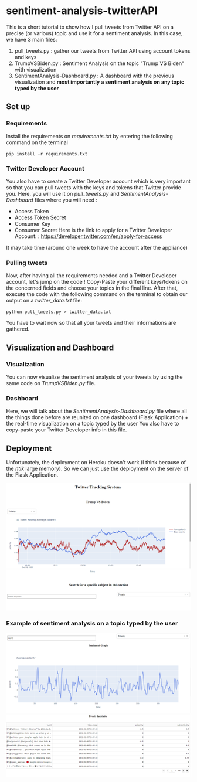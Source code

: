 # sentiment-analysis-twitterAPI
This is a short tutorial to show how I pull tweets from Twitter API on a precise (or various) topic and use it for a sentiment analysis.
In this case, we have 3 main files:
1. pull_tweets.py : gather our tweets from Twitter API using account tokens and keys
2. TrumpVSBiden.py : Sentiment Analysis on the topic "Trump VS Biden" with visualization
3. SentimentAnalysis-Dashboard.py : A dashboard with the previous visualization and **most importantly a sentiment analysis on any topic typed by the user**

## Set up
### Requirements
Install the requirements on *requirements.txt* by entering the following command on the terminal
```
pip install -r requirements.txt
```

### Twitter Developer Account
You also have to create a Twitter Developer account which is very important so that you can pull tweets with the keys and tokens that Twitter provide you.
Here, you will use it on *pull_tweets.py* and *SentimentAnalysis-Dashboard* files where you will need :
* Access Token
* Access Token Secret
* Consumer Key
* Consumer Secret
Here is the link to apply for a Twitter Developer Account: : https://developer.twitter.com/en/apply-for-access
  
It may take time (around one week to have the account after the appliance)

### Pulling tweets
Now, after having all the requirements needed and a Twitter Developer account, let's jump on the code !
Copy-Paste your different keys/tokens on the concerned fields and choose your topics in the final line.
After that, execute the code with the following command on the terminal to obtain our output on a *twitter_data.txt* file:
```
python pull_tweets.py > twitter_data.txt
```
You have to wait now so that all your tweets and their informations are gathered.

## Visualization and Dashboard
### Visualization
You can now visualize the sentiment analysis of your tweets by using the same code on *TrumpVSBiden.py* file.

### Dashboard
Here, we will talk about the *SentimentAnalysis-Dashboard.py* file where all the things done before are reunited on one dashboard (Flask Application) + the real-time visualization on a topic typed by the user
You also have to copy-paste your Twitter Developer info in this file.

## Deployment
Unfortunately, the deployment on Heroku doesn't work (I think because of the *ntlk* large memory).
So we can just use the deployment on the server of the Flask Application.

![p1](https://raw.githubusercontent.com/JalilB24/sentiment-analysis-twitterAPI/main/1.png)
![p2](https://raw.githubusercontent.com/JalilB24/sentiment-analysis-twitterAPI/main/2.png)

### Example of sentiment analysis on a topic typed by the user

![p](https://raw.githubusercontent.com/JalilB24/sentiment-analysis-twitterAPI/main/3.png)
![p4](https://raw.githubusercontent.com/JalilB24/sentiment-analysis-twitterAPI/main/4.png)